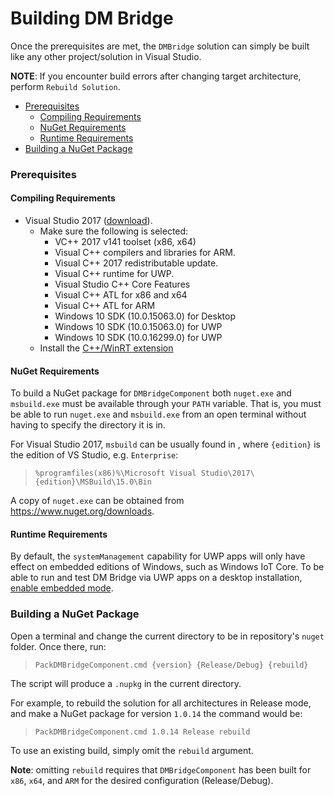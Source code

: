 # Building DM Bridge

Once the prerequisites are met, the `DMBridge` solution can simply be built like
any other project/solution in Visual Studio.

**NOTE**: If you encounter build errors after changing target architecture,
perform `Rebuild Solution`.

- [Prerequisites](#prerequisites)
  - [Compiling Requirements](#compiling-requirements)
  - [NuGet Requirements](#nuget-requirements)
  - [Runtime Requirements](#runtime-requirements)
- [Building a NuGet Package](#building-a-nuget-package)

### Prerequisites
#### Compiling Requirements
- Visual Studio 2017 ([download](https://www.visualstudio.com/downloads)).
  - Make sure the following is selected:
    - VC++ 2017 v141 toolset (x86, x64)
    - Visual C++ compilers and libraries for ARM.
    - Visual C++ 2017 redistributable update.
    - Visual C++ runtime for UWP.
    - Visual Studio C++ Core Features
    - Visual C++ ATL for x86 and x64
    - Visual C++ ATL for ARM
    - Windows 10 SDK (10.0.15063.0) for Desktop
    - Windows 10 SDK (10.0.15063.0) for UWP
    - Windows 10 SDK (10.0.16299.0) for UWP
  - Install the [C++/WinRT extension](https://marketplace.visualstudio.com/items?itemName=CppWinRTTeam.cppwinrt101804264)

#### NuGet Requirements

To build a NuGet package for `DMBridgeComponent` both `nuget.exe` and
`msbuild.exe` must be available through your `PATH` variable. That is, you must
be able to run `nuget.exe` and `msbuild.exe` from an open terminal without
having to specify the directory it is in.

For Visual Studio 2017, `msbuild` can be usually found in , where `{edition}` is
the edition of VS Studio, e.g. `Enterprise`:

> `%programfiles(x86)%\Microsoft Visual Studio\2017\{edition}\MSBuild\15.0\Bin`

A copy of `nuget.exe` can be obtained from https://www.nuget.org/downloads.

#### Runtime Requirements

By default, the `systemManagement` capability for UWP apps will only have effect
on embedded editions of Windows, such as Windows IoT Core. To be able to run and
test DM Bridge via UWP apps on a desktop installation,
[enable embedded mode](https://docs.microsoft.com/en-us/windows/iot-core/develop-your-app/embeddedmode).


### Building a NuGet Package

Open a terminal and change the current directory to be in repository's `nuget`
folder. Once there, run:

> `PackDMBridgeComponent.cmd {version} {Release/Debug} {rebuild}`

The script will produce a `.nupkg` in the current directory.

For example, to rebuild the solution for all architectures in Release mode, and
make a NuGet package for version `1.0.14` the command would be:

> `PackDMBridgeComponent.cmd 1.0.14 Release rebuild`

To use an existing build, simply omit the `rebuild` argument.

**Note**: omitting `rebuild` requires that `DMBridgeComponent` has been built
for `x86`, `x64`, and `ARM` for the desired configuration (Release/Debug).